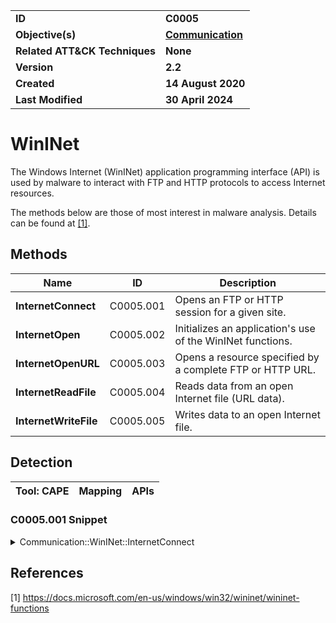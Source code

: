 <table>
<tr>
<td><b>ID</b></td>
<td><b>C0005</b></td>
</tr>
<tr>
<td><b>Objective(s)</b></td>
<td><b><a href="../communication">Communication</a></b></td>
</tr>
<tr>
<td><b>Related ATT&CK Techniques</b></td>
<td><b>None</b></td>
</tr>
<tr>
<td><b>Version</b></td>
<td><b>2.2</b></td>
</tr>
<tr>
<td><b>Created</b></td>
<td><b>14 August 2020</b></td>
</tr>
<tr>
<td><b>Last Modified</b></td>
<td><b>30 April 2024</b></td>
</tr>
</table>


# WinINet

The Windows Internet (WinINet) application programming interface (API) is used by malware to interact with FTP and HTTP protocols to access Internet resources.

The methods below are those of most interest in malware analysis. Details can be found at [[1]](#1). 

## Methods

|Name|ID|Description|
|---|---|---|
|**InternetConnect**|C0005.001|Opens an FTP or HTTP session for a given site.|
|**InternetOpen**|C0005.002|Initializes an application's use of the WinINet functions.|
|**InternetOpenURL**|C0005.003|Opens a resource specified by a complete FTP or HTTP URL.|
|**InternetReadFile**|C0005.004|Reads data from an open Internet file (URL data).|
|**InternetWriteFile**|C0005.005|Writes data to an open Internet file.|

## Detection

|Tool: CAPE|Mapping|APIs|
|---|---|---|

### C0005.001 Snippet
<details>
<summary> Communication::WinINet::InternetConnect </summary>
SHA256: 3ac8c22eb7c59d35fe49c20f2a0eca06765543dfb15f455a5557af4428066641
Location: 0x1800010b2
<pre>
call    qword ptr [->WININET.DLL::InternetOpenA]        ; Open a connection to the Internet and return the handle into rax
mov     rbp, rax        ; store the handle in rbp
test    rax, rax
jz      LAB_1800013de
mov     param_1, 0x17
call    thunk_FUN_180004114
mov     r10, rax
mov     rdi, rax
xor     eax, eax
mov     param_1, 0x17
stosb.rep       rdi
mov     rdi, r10
mov     param_2, rbx
nop     dword ptr [rax]
nop     word ptr [rax + rax*0x1]
movzx   param_1, byte ptr [param_2 + rsi*offset DAT_18001ea00]       ; first instruction in loop
add     param_2, 0x3    ; increase loop variable
mov     byte ptr [rdi], param_1
lea     rdi, [rdi + 0x1]
cmp     param_2, 0x42   ; test for loop end
jl      LAB_1800010f0   ; jump to beginning of loop
movzx   param_3, word ptr [DAT_18001ea44]       ; TCP/IP port to connect to.  DAT_18001ea44 contains 443, so this connection will occur on the default HTTPS port
xor     r9d, r9d        ; name of user (if FTP connection), or NULL
mov     qword ptr [rsp + local_390], rbx        ; pointer to application context for the returned handle to the internet connection
mov     param_2, r10    ; pointer to host name for internet server
mov     dword ptr [rsp + local_398], ebx        ; pointer to flags specific for service used
mov     param_1, rbp    ; handle to the internet connection established earlier
mov     dword ptr [rsp + local_3a0], 0x3        ; service type to access (0x3 indicates use of HTTP)
mov     qword ptr [rsp + local_3a8], rbx        ; password for FTP (if needed)
call    qword ptr [->WININET.DLL::InternetConnectA]     ; Windows API function to initiate an HTTP connection
</pre>
</details>

## References

<a name="1">[1]</a> https://docs.microsoft.com/en-us/windows/win32/wininet/wininet-functions
